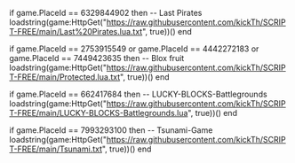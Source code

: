 
if game.PlaceId == 6329844902 then -- Last Pirates
	loadstring(game:HttpGet("https://raw.githubusercontent.com/kickTh/SCRIPT-FREE/main/Last%20Pirates.lua.txt", true))()
end



if game.PlaceId == 2753915549 or game.PlaceId == 4442272183 or game.PlaceId == 7449423635 then -- Blox fruit
    loadstring(game:HttpGet("https://raw.githubusercontent.com/kickTh/SCRIPT-FREE/main/Protected.lua.txt", true))()
end

if game.PlaceId == 662417684 then -- LUCKY-BLOCKS-Battlegrounds
	loadstring(game:HttpGet("https://raw.githubusercontent.com/kickTh/SCRIPT-FREE/main/LUCKY-BLOCKS-Battlegrounds.lua", true))()
end

if game.PlaceId == 7993293100 then -- Tsunami-Game
	loadstring(game:HttpGet("https://raw.githubusercontent.com/kickTh/SCRIPT-FREE/main/Tsunami.txt", true))()
end



